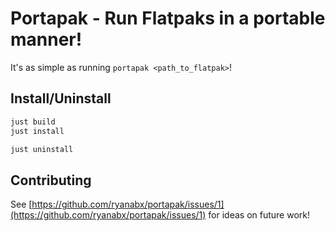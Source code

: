 # Portapak - Run Flatpaks in a portable manner!

It's as simple as running `portapak <path_to_flatpak>`!

## Install/Uninstall

```sh
just build
just install
```

```sh
just uninstall
```

## Contributing

See [https://github.com/ryanabx/portapak/issues/1](https://github.com/ryanabx/portapak/issues/1) for ideas on future work!
